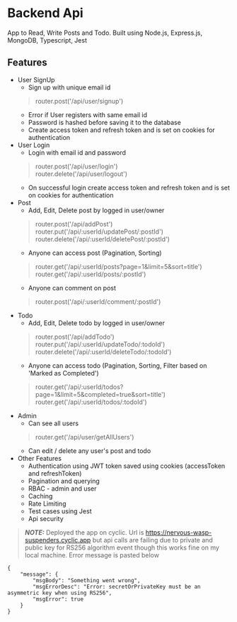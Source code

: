 # Backend Api
App to Read, Write Posts and Todo. 
Built using Node.js, Express.js, MongoDB, Typescript, Jest

## Features
* User SignUp
    * Sign up with unique email id
    > router.post('/api/user/signup')
    * Error if User registers with same email id
    * Password is hashed before saving it to the database
    * Create access token and refresh token and is set on cookies for authentication
* User Login
    * Login with email id and password
    > router.post('/api/user/login')<br/>
    > router.delete('/api/user/logout')
    * On successful login create access token and refresh token and is set on cookies for authentication
* Post
    * Add, Edit, Delete post by logged in user/owner
    > router.post('/api/addPost')<br/>
    > router.put('/api/:userId/updatePost/:postId')<br/>
    > router.delete('/api/:userId/deletePost/:postId')
    * Anyone can access post (Pagination, Sorting)
    > router.get('/api/:userId/posts?page=1&limit=5&sort=title')<br/>
    > router.get('/api/:userId/posts/:postId')
    * Anyone can comment on post
    > router.post('/api/:userId/comment/:postId')
* Todo
    * Add, Edit, Delete todo by logged in user/owner
    > router.post('/api/addTodo')<br/>
    > router.put('/api/:userId/updateTodo/:todoId')<br/>
    > router.delete('/api/:userId/deleteTodo/:todoId')
    * Anyone can access todo (Pagination, Sorting, Filter based on 'Marked as Completed')
    > router.get('/api/:userId/todos?page=1&limit=5&completed=true&sort=title')<br/>
    > router.get('/api/:userId/todos/:todoId')
* Admin
    * Can see all users
    > router.get('/api/user/getAllUsers')
    * Can edit / delete any user's post and todo
* Other Features
    * Authentication using JWT token saved using cookies (accessToken and refreshToken)
    * Pagination and querying
    * RBAC - admin and user
    * Caching
    * Rate Limiting
    * Test cases using Jest
    * Api security
    
> **_NOTE:_**  Deployed the app on cyclic. Url is https://nervous-wasp-suspenders.cyclic.app but api calls are failing due to private and public key for RS256 algorithm event though this works fine on my local machine. Error message is pasted below

```
{
    "message": {
        "msgBody": "Something went wrong",
        "msgErrorDesc": "Error: secretOrPrivateKey must be an asymmetric key when using RS256",
        "msgError": true
    }
}
```
